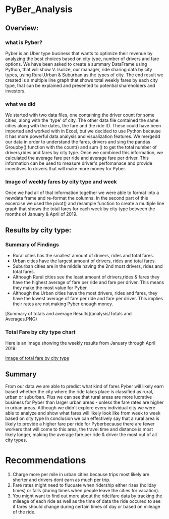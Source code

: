 # PyBer_Analysis

## Overview:

### what is Pyber?
Pyber is an Uber type business that wants to optimize their revenue by analyzing the best choices based on city type, number of drivers and fare options. We have been asked to create a summary DataFrame using Python, that will show V. Isulize, our manager,  ride sharing data by city types, using Rural,Urban & Suburban as the types of city. The end result we created is a multiple line graph that shows total weekly fares by each city type, that can be explained and presented to potential shareholders and investors.

### what we did
We started with two data files, one containing the driver count for some cities, along with the 'type' of city. The other data file contained the same cities along with the dates, the fare and the ride ID. These could have been imported and worked with in Excel,  but we decided to use Python because it has more powerful data analysis and visualization features. We mergedd our data in order to understand the fares, drivers and sing the pandas Groupby() function with the count() and sum () to get the total number of drivers,rides and fares by city type. Once we combined this information, we calculated the average fare per ride and average fare per driver. This information can be used to measure driver's perfomanace and provide incentives to drivers that will make more money for Pyber.

### Image of weekly fares by city type and week
Once we had all of that information together we were able to format into a newdata frame and re-format the columns. In the second part of this excercise we used the pivot() and resample function to create a multiple line graph that shows the total fares for each week by city type between the months of January & April of 2019. 

## Results by city type:

### Summary of Findings
- Rural cities has the smallest amount of drivers, rides and total fares.
- Urban cities have the largest amount of drivers, rides and total fares.
- Suburban cities are in the middle having the 2nd most drivers, rides and total fares.
- Although Rural cities see the least amount of drivers,rides & fares they have the highest average of fare per ride and fare per driver. This means they make the most value for Pyber. 
- Although the Urban cities have the most drivers, rides and fares,  they have the lowest average of fare per ride and fare per driver. This implies their rates are not making Pyber enough money.

[Summary of totals and average Results](analysis/Totals and Averages.PNG) 


### Total Fare by city type chart
Here is an image showing the weekly results from January through April 2019:

[Image of total fare by city type](analysis/PyBer_fare_summary.png) 

## Summary

From our data we are able to predict what kind of fares Pyber will likely earn based whether the city where the ride takes place  is classified as rural, urban or suburban. Plus we can see that rural areas are more lucrative business for Pyber than larger urban areas - unless the fare rates are higher in urban areas. Although we didn't explore every individual city we were able to analyze and show what fares will likely look like from week to week based on city type In conclusion we can effectively say that a rural area is likely to provide a higher fare per ride for Pyberbecause there are fewer workers that will come to this area, the travel time and distance is most likely longer, making the average fare per ride & driver the most out of all city types.

# Recommendations 

1. Charge more per mile in urban cities because trips most likely are shorter and drivers dont earn as much per trip.
2. Fare rates might need to flucuate when ridership either rises (holiday times) or falls (during times when people leave the cities for vacation). 
3. You might want to find out more about the ride/fare data by tracking the mileage of each ride as well as the time of data the ride occured to see if fares should change during certain times of day or based on mileage of the ride.

